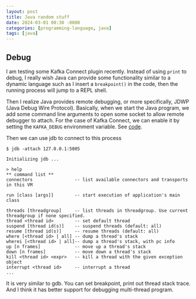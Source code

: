 ```yaml
---
layout: post
title: Java random stuff
date: 2024-03-01 00:30 -0800
categories: [programming-language, java]
tags: [java]
---
```


## Debug

I am testing some Kafka Connect plugin recently. Instead of using `print` to
debug, I really wish Java can provide some functionality similar to a dynamic
language such as I insert a `breakpoint()` in the code, then the running
process will jump to a REPL shell.

Then I realize Java provides remote debugging, or more specifically, JDWP (Java
Debug Wire Protocol). Basically, when we start the Java program, we add some
command line arguments to open some socket to allow remote debugger to attach.
For the case of Kafka Connect, we can enable it by setting the `KAFKA_DEBUG`
environment variable. See
[code](https://github.com/apache/kafka/blob/2.8.1/bin/kafka-run-class.sh#L245-L245).

Then we can use jdb to connect to this process

```
$ jdb -attach 127.0.0.1:5005

Initializing jdb ...

> help
** command list **
connectors                -- list available connectors and transports in this VM

run [class [args]]        -- start execution of application's main class

threads [threadgroup]     -- list threads in threadgroup. Use current threadgroup if none specified.
thread <thread id>        -- set default thread
suspend [thread id(s)]    -- suspend threads (default: all)
resume [thread id(s)]     -- resume threads (default: all)
where [<thread id> | all] -- dump a thread's stack
wherei [<thread id> | all]-- dump a thread's stack, with pc info
up [n frames]             -- move up a thread's stack
down [n frames]           -- move down a thread's stack
kill <thread id> <expr>   -- kill a thread with the given exception object
interrupt <thread id>     -- interrupt a thread
...
```

It is very similar to gdb. You can set breakpoint, print out thread stack
trace. And I think it has better support for debugging multi-thread program.
